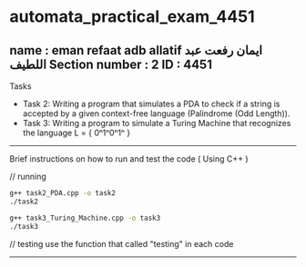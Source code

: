 # automata_practical_exam_4451

name : eman refaat adb allatif    ايمان رفعت عبد اللطيف
Section number : 2
ID : 4451
---------------------------------------------------------------------
Tasks
- Task 2: Writing a program that simulates a PDA to check if a string is accepted by a given context-free language (Palindrome (Odd Length)).
- Task 3: Writing a program to simulate a Turing Machine that recognizes the language L = { 0ⁿ1ⁿ0ⁿ1ⁿ }

---------------------------------------------------------------------
Brief instructions on how to run and test the code ( Using C++ )

// running

``` bash
g++ task2_PDA.cpp -o task2
./task2

g++ task3_Turing_Machine.cpp -o task3
./task3
```

// testing
use the function that called "testing" in each code 

---------------------------------------------------------------------
